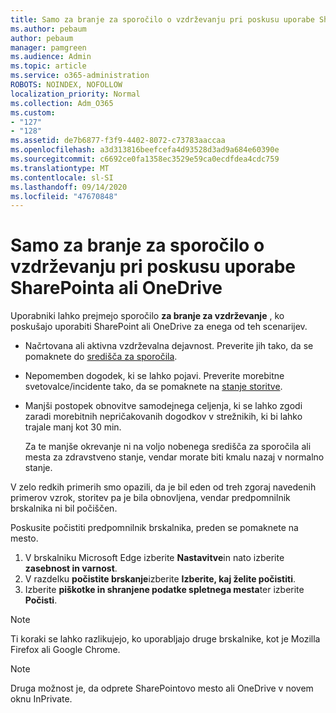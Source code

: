 ```yaml
---
title: Samo za branje za sporočilo o vzdrževanju pri poskusu uporabe SharePointa ali OneDrive
ms.author: pebaum
author: pebaum
manager: pamgreen
ms.audience: Admin
ms.topic: article
ms.service: o365-administration
ROBOTS: NOINDEX, NOFOLLOW
localization_priority: Normal
ms.collection: Adm_O365
ms.custom:
- "127"
- "128"
ms.assetid: de7b6877-f3f9-4402-8072-c73783aaccaa
ms.openlocfilehash: a3d313816beefcefa4d93528d3ad9a684e60390e
ms.sourcegitcommit: c6692ce0fa1358ec3529e59ca0ecdfdea4cdc759
ms.translationtype: MT
ms.contentlocale: sl-SI
ms.lasthandoff: 09/14/2020
ms.locfileid: "47670848"
---
```

# <a name="read-only-for-maintenance-message-when-attempting-to-use-sharepoint-or-onedrive"></a>Samo za branje za sporočilo o vzdrževanju pri poskusu uporabe SharePointa ali OneDrive

Uporabniki lahko prejmejo sporočilo **za branje za vzdrževanje** , ko poskušajo uporabiti SharePoint ali OneDrive za enega od teh scenarijev. 

-   Načrtovana ali aktivna vzdrževalna dejavnost.  Preverite jih tako, da se pomaknete do [središča za sporočila](https://portal.office.com/adminportal/home#/messagecenter).
-   Nepomemben dogodek, ki se lahko pojavi. Preverite morebitne svetovalce/incidente tako, da se pomaknete na [stanje storitve](https://portal.office.com/adminportal/home#/servicehealth).
-   Manjši postopek obnovitve samodejnega celjenja, ki se lahko zgodi zaradi morebitnih nepričakovanih dogodkov v strežnikih, ki bi lahko trajale manj kot 30 min. 
    
    Za te manjše okrevanje ni na voljo nobenega središča za sporočila ali mesta za zdravstveno stanje, vendar morate biti kmalu nazaj v normalno stanje.

V zelo redkih primerih smo opazili, da je bil eden od treh zgoraj navedenih primerov vzrok, storitev pa je bila obnovljena, vendar predpomnilnik brskalnika ni bil počiščen.

Poskusite počistiti predpomnilnik brskalnika, preden se pomaknete na mesto.

1. V brskalniku Microsoft Edge izberite **Nastavitve**in nato izberite **zasebnost in varnost**.
2. V razdelku **počistite brskanje**izberite **Izberite, kaj želite počistiti**.
3. Izberite **piškotke in shranjene podatke spletnega mesta**ter izberite **Počisti**.

>[!Note] 
> Ti koraki se lahko razlikujejo, ko uporabljajo druge brskalnike, kot je Mozilla Firefox ali Google Chrome.

>[!Note] 
> Druga možnost je, da odprete SharePointovo mesto ali OneDrive v novem oknu InPrivate.